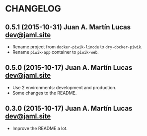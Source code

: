 # CHANGELOG

## 0.5.1 (2015-10-31) Juan A. Martín Lucas <dev@jaml.site>

 * Rename project from `docker-piwik-linode` to `dry-docker-piwik`.
 * Rename `piwik-app` container to `piwik-web`.

## 0.5.0 (2015-10-17) Juan A. Martín Lucas <dev@jaml.site>

 * Use 2 environments: development and production.
 * Some changes to the README.

## 0.3.0 (2015-10-17) Juan A. Martín Lucas <dev@jaml.site>

 * Improve the README a lot.
